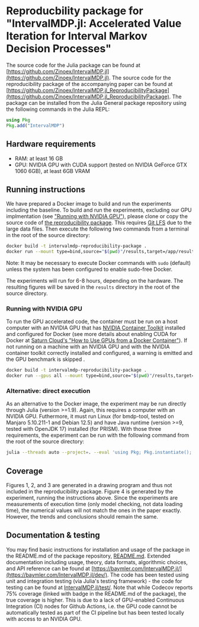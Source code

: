 # Reproducbility package for "IntervalMDP.jl: Accelerated Value Iteration for Interval Markov Decision Processes"
The source code for the Julia package can be found at [https://github.com/Zinoex/IntervalMDP.jl](https://github.com/Zinoex/IntervalMDP.jl). The source code for the reproducibility package of the accompanying paper can be found at [https://github.com/Zinoex/IntervalMDP.jl_ReproducibilityPackage](https://github.com/Zinoex/IntervalMDP.jl_ReproducibilityPackage). The package can be installed from the Julia General package repository using the following commands in the Julia REPL:

```julia
using Pkg
Pkg.add("IntervalMDP")
```


## Hardware requirements
- RAM: at least 16 GB
- GPU: NVIDIA GPU with CUDA support (tested on NVIDIA GeForce GTX 1060 6GB), at least 6GB VRAM


## Running instructions
We have prepared a Docker image to build and run the experiments including the baseline. To build and run the experiments, excluding our GPU implmentation (see ["Running with NVIDIA GPU"](#running-with-nvidia-gpu)), please clone or copy the source code of [the reproducibility package](https://github.com/Zinoex/IntervalMDP.jl_ReproducibilityPackage). This requires [Git LFS](https://git-lfs.com/) due to the large data files. Then execute the following two commands from a terminal in the root of the source directory:

```sh
docker build -t intervalmdp-reproducibility-package .
docker run --mount type=bind,source="$(pwd)"/results,target=/app/results intervalmdp-reproducibility-package
```

Note: It may be necessary to execute Docker commands with `sudo` (default) unless the system has been configured to enable sudo-free Docker.

The experiments will run for 6-8 hours, depending on the hardware. The resulting figures will be saved in the `results` directory in the root of the source directory. 

### Running with NVIDIA GPU
To run the GPU accelerated code, the container must be run on a host computer with an NVIDIA GPU that has [NVIDIA Container Toolkit](https://docs.nvidia.com/datacenter/cloud-native/container-toolkit/1.14.5/install-guide.html) installed and configured for Docker (see more details about enabling CUDA for Docker at [Saturn Cloud's "How to Use GPUs from a Docker Container"](https://saturncloud.io/blog/how-to-use-gpu-from-a-docker-container-a-guide-for-data-scientists-and-software-engineers/)). If not running on a machine with an NVIDIA GPU and with the NVIDIA container toolkit correctly installed and configured, a warning is emitted and the GPU benchmark is skipped .

```sh
docker build -t intervalmdp-reproducibility-package .
docker run --gpus all --mount type=bind,source="$(pwd)"/results,target=/app/results intervalmdp-reproducibility-package
```

### Alternative: direct execution
As an alternative to the Docker image, the experiment may be run directly through Julia (version >=1.9). Again, this requires a computer with an NVIDIA GPU. Futhermore, it must run Linux (for bmdp-tool, tested on Manjaro 5.10.211-1 and Debian 12.5) and have Java runtime (version >=9, tested with OpenJDK 17) installed (for PRISM). With those three requirements, the experiment can be run with the following command from the root of the source directory:

```sh
julia --threads auto --project=. --eval 'using Pkg; Pkg.instantiate(); include("benchmark.jl")'
```

## Coverage
Figures 1, 2, and 3 are generated in a drawing program and thus not included in the reproducibility package. Figure 4 is generated by the experiment, running the instructions above. Since the experiments are measurements of execution time (only model checking, not data loading time), the numerical values will not match the ones in the paper exactly. However, the trends and conclusions should remain the same.


## Documentation & testing
You may find basic instructions for installation and usage of the package in the README.md of the package repository, [README.md](https://github.com/Zinoex/IntervalMDP.jl/blob/main/README.md). Extended documentation including usage, theory, data formats, algorithmic choices, and API reference can be found at [https://baymler.com/IntervalMDP.jl/](https://baymler.com/IntervalMDP.jl/dev/). The code has been tested using unit and integration testing (via Julia's testing framework) - the code for testing can be found at [IntervalMDP.jl/test/](https://github.com/Zinoex/IntervalMDP.jl/tree/main/test). Note that while Codecov reports 75% coverage (linked with badge in the README.md of the package), the true coverage is higher. This is due to a lack of GPU-enabled Continuous Integration (CI) nodes for Github Actions, i.e. the GPU code cannot be automatically tested as part of the CI pipeline but has been tested locally with access to an NVIDIA GPU.
